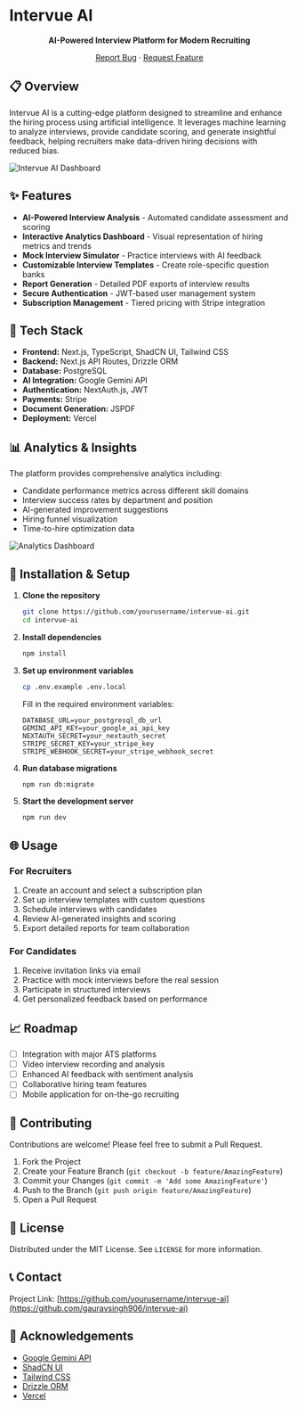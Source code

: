 # Intervue AI

<div align="center">

  
  <p>
    <b>AI-Powered Interview Platform for Modern Recruiting</b>
  </p>
  
  
  
  <p>
    <a href="https://github.com/yourusername/intervue-ai/issues">Report Bug</a>
    ·
    <a href="https://github.com/yourusername/intervue-ai/issues">Request Feature</a>
  </p>
</div>

## 📋 Overview

Intervue AI is a cutting-edge platform designed to streamline and enhance the hiring process using artificial intelligence. It leverages machine learning to analyze interviews, provide candidate scoring, and generate insightful feedback, helping recruiters make data-driven hiring decisions with reduced bias.

![Intervue AI Dashboard](/public/assets/dashboard-preview.png)

## ✨ Features

- **AI-Powered Interview Analysis** - Automated candidate assessment and scoring
- **Interactive Analytics Dashboard** - Visual representation of hiring metrics and trends
- **Mock Interview Simulator** - Practice interviews with AI feedback
- **Customizable Interview Templates** - Create role-specific question banks
- **Report Generation** - Detailed PDF exports of interview results
- **Secure Authentication** - JWT-based user management system
- **Subscription Management** - Tiered pricing with Stripe integration

## 🚀 Tech Stack

- **Frontend:** Next.js, TypeScript, ShadCN UI, Tailwind CSS
- **Backend:** Next.js API Routes, Drizzle ORM
- **Database:** PostgreSQL
- **AI Integration:** Google Gemini API
- **Authentication:** NextAuth.js, JWT
- **Payments:** Stripe
- **Document Generation:** JSPDF
- **Deployment:** Vercel

## 📊 Analytics & Insights

The platform provides comprehensive analytics including:

- Candidate performance metrics across different skill domains
- Interview success rates by department and position
- AI-generated improvement suggestions
- Hiring funnel visualization
- Time-to-hire optimization data

![Analytics Dashboard](/public/assets/analytics-preview.png)

## 🔧 Installation & Setup

1. **Clone the repository**
   ```bash
   git clone https://github.com/yourusername/intervue-ai.git
   cd intervue-ai
   ```

2. **Install dependencies**
   ```bash
   npm install
   ```

3. **Set up environment variables**
   ```bash
   cp .env.example .env.local
   ```
   Fill in the required environment variables:
   ```
   DATABASE_URL=your_postgresql_db_url
   GEMINI_API_KEY=your_google_ai_api_key
   NEXTAUTH_SECRET=your_nextauth_secret
   STRIPE_SECRET_KEY=your_stripe_key
   STRIPE_WEBHOOK_SECRET=your_stripe_webhook_secret
   ```

4. **Run database migrations**
   ```bash
   npm run db:migrate
   ```

5. **Start the development server**
   ```bash
   npm run dev
   ```

## 🌐 Usage

### For Recruiters
1. Create an account and select a subscription plan
2. Set up interview templates with custom questions
3. Schedule interviews with candidates
4. Review AI-generated insights and scoring
5. Export detailed reports for team collaboration

### For Candidates
1. Receive invitation links via email
2. Practice with mock interviews before the real session
3. Participate in structured interviews
4. Get personalized feedback based on performance

## 📈 Roadmap

- [ ] Integration with major ATS platforms
- [ ] Video interview recording and analysis
- [ ] Enhanced AI feedback with sentiment analysis
- [ ] Collaborative hiring team features
- [ ] Mobile application for on-the-go recruiting

## 🤝 Contributing

Contributions are welcome! Please feel free to submit a Pull Request.

1. Fork the Project
2. Create your Feature Branch (`git checkout -b feature/AmazingFeature`)
3. Commit your Changes (`git commit -m 'Add some AmazingFeature'`)
4. Push to the Branch (`git push origin feature/AmazingFeature`)
5. Open a Pull Request

## 📝 License

Distributed under the MIT License. See `LICENSE` for more information.

## 📞 Contact



Project Link: [https://github.com/yourusername/intervue-ai](https://github.com/gauravsingh906/intervue-ai)

## 🙏 Acknowledgements

- [Google Gemini API](https://ai.google.dev/)
- [ShadCN UI](https://ui.shadcn.com/)
- [Tailwind CSS](https://tailwindcss.com/)
- [Drizzle ORM](https://orm.drizzle.team/)
- [Vercel](https://vercel.com/)

